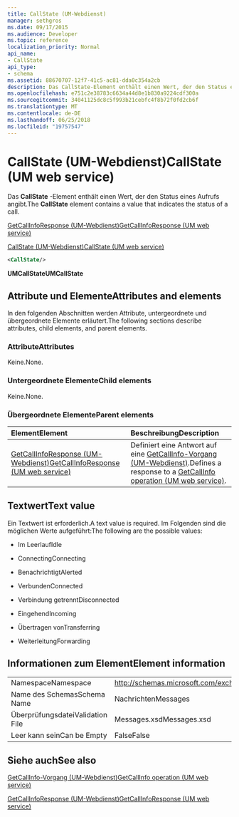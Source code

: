 ```yaml
---
title: CallState (UM-Webdienst)
manager: sethgros
ms.date: 09/17/2015
ms.audience: Developer
ms.topic: reference
localization_priority: Normal
api_name:
- CallState
api_type:
- schema
ms.assetid: 88670707-12f7-41c5-ac81-dda0c354a2cb
description: Das CallState-Element enthält einen Wert, der den Status eines Aufrufs angibt.
ms.openlocfilehash: e751c2e38783c6634a44d8e1b830a9224cdf300a
ms.sourcegitcommit: 34041125dc8c5f993b21cebfc4f8b72f0fd2cb6f
ms.translationtype: MT
ms.contentlocale: de-DE
ms.lasthandoff: 06/25/2018
ms.locfileid: "19757547"
---
```

# <a name="callstate-um-web-service"></a><span data-ttu-id="2ae44-103">CallState (UM-Webdienst)</span><span class="sxs-lookup"><span data-stu-id="2ae44-103">CallState (UM web service)</span></span>

<span data-ttu-id="2ae44-104">Das **CallState** -Element enthält einen Wert, der den Status eines Aufrufs angibt.</span><span class="sxs-lookup"><span data-stu-id="2ae44-104">The **CallState** element contains a value that indicates the status of a call.</span></span> 
  
[<span data-ttu-id="2ae44-105">GetCallInfoResponse (UM-Webdienst)</span><span class="sxs-lookup"><span data-stu-id="2ae44-105">GetCallInfoResponse (UM web service)</span></span>](getcallinforesponse-um-web-service.md)
  
[<span data-ttu-id="2ae44-106">CallState (UM-Webdienst)</span><span class="sxs-lookup"><span data-stu-id="2ae44-106">CallState (UM web service)</span></span>](callstate-um-web-service.md)
  
```xml
<CallState/>
```

 <span data-ttu-id="2ae44-107">**UMCallState**</span><span class="sxs-lookup"><span data-stu-id="2ae44-107">**UMCallState**</span></span>
## <a name="attributes-and-elements"></a><span data-ttu-id="2ae44-108">Attribute und Elemente</span><span class="sxs-lookup"><span data-stu-id="2ae44-108">Attributes and elements</span></span>

<span data-ttu-id="2ae44-109">In den folgenden Abschnitten werden Attribute, untergeordnete und übergeordnete Elemente erläutert.</span><span class="sxs-lookup"><span data-stu-id="2ae44-109">The following sections describe attributes, child elements, and parent elements.</span></span>
  
### <a name="attributes"></a><span data-ttu-id="2ae44-110">Attribute</span><span class="sxs-lookup"><span data-stu-id="2ae44-110">Attributes</span></span>

<span data-ttu-id="2ae44-111">Keine.</span><span class="sxs-lookup"><span data-stu-id="2ae44-111">None.</span></span>
  
### <a name="child-elements"></a><span data-ttu-id="2ae44-112">Untergeordnete Elemente</span><span class="sxs-lookup"><span data-stu-id="2ae44-112">Child elements</span></span>

<span data-ttu-id="2ae44-113">Keine.</span><span class="sxs-lookup"><span data-stu-id="2ae44-113">None.</span></span>
  
### <a name="parent-elements"></a><span data-ttu-id="2ae44-114">Übergeordnete Elemente</span><span class="sxs-lookup"><span data-stu-id="2ae44-114">Parent elements</span></span>

|<span data-ttu-id="2ae44-115">**Element**</span><span class="sxs-lookup"><span data-stu-id="2ae44-115">**Element**</span></span>|<span data-ttu-id="2ae44-116">**Beschreibung**</span><span class="sxs-lookup"><span data-stu-id="2ae44-116">**Description**</span></span>|
|:-----|:-----|
|[<span data-ttu-id="2ae44-117">GetCallInfoResponse (UM-Webdienst)</span><span class="sxs-lookup"><span data-stu-id="2ae44-117">GetCallInfoResponse (UM web service)</span></span>](getcallinforesponse-um-web-service.md) <br/> |<span data-ttu-id="2ae44-118">Definiert eine Antwort auf eine [GetCallInfo-Vorgang (UM-Webdienst)](getcallinfo-operation-um-web-service.md).</span><span class="sxs-lookup"><span data-stu-id="2ae44-118">Defines a response to a [GetCallInfo operation (UM web service)](getcallinfo-operation-um-web-service.md).</span></span>  <br/> |
   
## <a name="text-value"></a><span data-ttu-id="2ae44-119">Textwert</span><span class="sxs-lookup"><span data-stu-id="2ae44-119">Text value</span></span>

<span data-ttu-id="2ae44-120">Ein Textwert ist erforderlich.</span><span class="sxs-lookup"><span data-stu-id="2ae44-120">A text value is required.</span></span> <span data-ttu-id="2ae44-121">Im Folgenden sind die möglichen Werte aufgeführt:</span><span class="sxs-lookup"><span data-stu-id="2ae44-121">The following are the possible values:</span></span>
  
- <span data-ttu-id="2ae44-122">Im Leerlauf</span><span class="sxs-lookup"><span data-stu-id="2ae44-122">Idle</span></span>
    
- <span data-ttu-id="2ae44-123">Connecting</span><span class="sxs-lookup"><span data-stu-id="2ae44-123">Connecting</span></span>
    
- <span data-ttu-id="2ae44-124">Benachrichtigt</span><span class="sxs-lookup"><span data-stu-id="2ae44-124">Alerted</span></span>
    
- <span data-ttu-id="2ae44-125">Verbunden</span><span class="sxs-lookup"><span data-stu-id="2ae44-125">Connected</span></span>
    
- <span data-ttu-id="2ae44-126">Verbindung getrennt</span><span class="sxs-lookup"><span data-stu-id="2ae44-126">Disconnected</span></span>
    
- <span data-ttu-id="2ae44-127">Eingehend</span><span class="sxs-lookup"><span data-stu-id="2ae44-127">Incoming</span></span>
    
- <span data-ttu-id="2ae44-128">Übertragen von</span><span class="sxs-lookup"><span data-stu-id="2ae44-128">Transferring</span></span>
    
- <span data-ttu-id="2ae44-129">Weiterleitung</span><span class="sxs-lookup"><span data-stu-id="2ae44-129">Forwarding</span></span>
    
## <a name="element-information"></a><span data-ttu-id="2ae44-130">Informationen zum Element</span><span class="sxs-lookup"><span data-stu-id="2ae44-130">Element information</span></span>

|||
|:-----|:-----|
|<span data-ttu-id="2ae44-131">Namespace</span><span class="sxs-lookup"><span data-stu-id="2ae44-131">Namespace</span></span>  <br/> |http://schemas.microsoft.com/exchange/services/2006/message  <br/> |
|<span data-ttu-id="2ae44-132">Name des Schemas</span><span class="sxs-lookup"><span data-stu-id="2ae44-132">Schema Name</span></span>  <br/> |<span data-ttu-id="2ae44-133">Nachrichten</span><span class="sxs-lookup"><span data-stu-id="2ae44-133">Messages</span></span>  <br/> |
|<span data-ttu-id="2ae44-134">Überprüfungsdatei</span><span class="sxs-lookup"><span data-stu-id="2ae44-134">Validation File</span></span>  <br/> |<span data-ttu-id="2ae44-135">Messages.xsd</span><span class="sxs-lookup"><span data-stu-id="2ae44-135">Messages.xsd</span></span>  <br/> |
|<span data-ttu-id="2ae44-136">Leer kann sein</span><span class="sxs-lookup"><span data-stu-id="2ae44-136">Can be Empty</span></span>  <br/> |<span data-ttu-id="2ae44-137">False</span><span class="sxs-lookup"><span data-stu-id="2ae44-137">False</span></span>  <br/> |
   
## <a name="see-also"></a><span data-ttu-id="2ae44-138">Siehe auch</span><span class="sxs-lookup"><span data-stu-id="2ae44-138">See also</span></span>



[<span data-ttu-id="2ae44-139">GetCallInfo-Vorgang (UM-Webdienst)</span><span class="sxs-lookup"><span data-stu-id="2ae44-139">GetCallInfo operation (UM web service)</span></span>](getcallinfo-operation-um-web-service.md)
  
[<span data-ttu-id="2ae44-140">GetCallInfoResponse (UM-Webdienst)</span><span class="sxs-lookup"><span data-stu-id="2ae44-140">GetCallInfoResponse (UM web service)</span></span>](getcallinforesponse-um-web-service.md)

